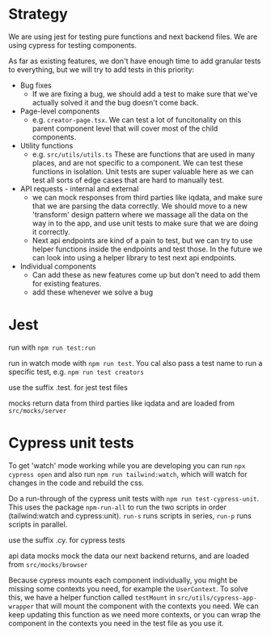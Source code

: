 # Strategy

We are using jest for testing pure functions and next backend files.
We are using cypress for testing components.

As far as existing features, we don't have enough time to add granular tests to everything, but we will try to add tests in this priority:

-   Bug fixes
    -   If we are fixing a bug, we should add a test to make sure that we've actually solved it and the bug doesn't come back.
-   Page-level components
    -   e.g. `creator-page.tsx`. We can test a lot of funcitonality on this parent component level that will cover most of the child components.
-   Utility functions
    -   e.g. `src/utils/utils.ts` These are functions that are used in many places, and are not specific to a component. We can test these functions in isolation. Unit tests are super valuable here as we can test all sorts of edge cases that are hard to manually test.
-   API requests - internal and external
    -   we can mock responses from third parties like iqdata, and make sure that we are parsing the data correctly. We should move to a new 'transform' design pattern where we massage all the data on the way in to the app, and use unit tests to make sure that we are doing it correctly.
    -   Next api endpoints are kind of a pain to test, but we can try to use helper functions inside the endpoints and test those. In the future we can look into using a helper library to test next api endpoints.
-   Individual components
    -   Can add these as new features come up but don't need to add them for existing features.
    -   add these whenever we solve a bug

# Jest

run with `npm run test:run`

run in watch mode with `npm run test`. You cal also pass a test name to run a specific test, e.g. `npm run test creators`

use the suffix .test. for jest test files

mocks return data from third parties like iqdata and are loaded from `src/mocks/server`

# Cypress unit tests

To get 'watch' mode working while you are developing you can run `npx cypress open` and also run `npm run tailwind:watch`, which will watch for changes in the code and rebuild the css.

Do a run-through of the cypress unit tests with `npm run test-cypress-unit`. This uses the package `npm-run-all` to run the two scripts in order (tailwind:watch and cypress:unit). `run-s` runs scripts in series, `run-p` runs scripts in parallel.

use the suffix .cy. for cypress tests

api data mocks mock the data our next backend returns, and are loaded from `src/mocks/browser`

Because cypress mounts each component individually, you might be missing some contexts you need, for example the `UserContext`. To solve this, we have a helper function called `testMount` in `src/utils/cypress-app-wrapper` that will mount the component with the contexts you need. We can keep updating this function as we need more contexts, or you can wrap the component in the contexts you need in the test file as you use it.
